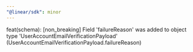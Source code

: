 ```yaml
---
"@linear/sdk": minor
---
```



feat(schema): [non_breaking] Field 'failureReason' was added to object type 'UserAccountEmailVerificationPayload' (UserAccountEmailVerificationPayload.failureReason)